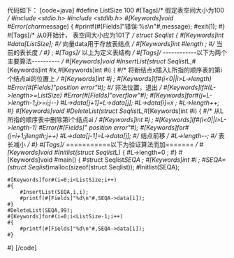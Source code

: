 代码如下：
[code=java]
#define ListSize 100
#[Tags]/* 假定表空间大小为100 */
#include <stdio.h>
#include <stdlib.h>
#[Keywords]void #Error(char*message)
{
    #printf(#[Fields]"错误:%s\n"#,message);
    #exit(1);
#}
#[Tags]/* 从0开始计， 表空间大小应为101了 */
struct Seqlist 
{
    #[Keywords]int #data[ListSize];
    #/* 向量data用于存放表结点 */
    #[Keywords]int #length ;
    #/*  当前的表长度 */
#}
;
#[Tags]/* 以上为定义表结构 */
#[Tags]/* ------------以下为两个主要算法---------- */
#[Keywords]void #InsertList(struct Seqlist*L,#[Keywords]int #x,#[Keywords]int #i)
{
    #/* 将新结点x插入L所指的顺序表的第i个结点ai的位置上 */
    #[Keywords]int #j ;
    #[Keywords]if#(i<0||i>L->length)
    #Error(#[Fields]"position error"#);
    #/* 非法位置，退出 */
    #[Keywords]if#(L->length>=ListSize)
    #Error(#[Fields]"overflow"#);
    #[Keywords]for#(j=L->length-1;j>=i;j--)
    #L->data[j+1]=L->data[j];
    #L->data[i]=x ;
    #L->length++;
#}
#[Keywords]void #DeleteList(struct Seqlist*L,#[Keywords]int #i)
{
    #/* 从L所指的顺序表中删除第i个结点ai */
    #[Keywords]int #j ;
    #[Keywords]if#(i<0||i>L->length-1)
    #Error(#[Fields]" position error"#);
    #[Keywords]for#(j=i+1;j<L->length;j++)
    #L->data[j-1]=L->data[j];
    #/* 结点前移 */
    #L->length--;
    #/* 表长减小 */
#}
#[Tags]/* ===========以下为验证算法而加======= */
#[Keywords]void #Initlist(struct Seqlist*L)
{
    #L->length=0 ;
#}
#[Keywords]void #main()
{
    #struct Seqlist*SEQA ;
    #[Keywords]int #i ;
    #SEQA=(struct Seqlist*)malloc(sizeof(struct Seqlist));
    #Initlist(SEQA);
    
    #[Keywords]for#(i=0;i<ListSize;i++)
    #{
        #InsertList(SEQA,i,i);
        #printf(#[Fields]"%d\n"#,SEQA->data[i]);
    #}
    #DeleteList(SEQA,99);
    #[Keywords]for#(i=0;i<ListSize-1;i++)
    #{
        #printf(#[Fields]"%d\n"#,SEQA->data[i]);
    #}
#}
[/code]